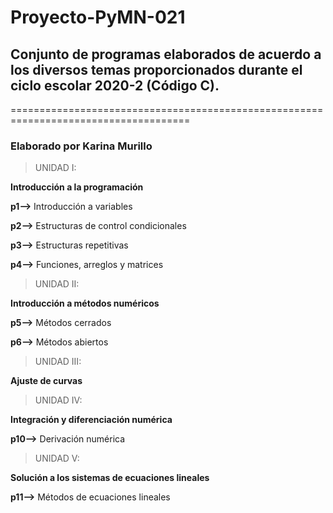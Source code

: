 # Proyecto-PyMN-021
## Conjunto de programas elaborados de acuerdo a los diversos temas proporcionados durante el ciclo escolar 2020-2 (Código C).
=====================================================================================
### Elaborado por Karina Murillo

>UNIDAD I: 

**Introducción a la programación**

**p1-->** Introducción a variables

**p2-->** Estructuras de control condicionales

**p3-->** Estructuras repetitivas

**p4-->** Funciones, arreglos y matrices

>UNIDAD II:

**Introducción a métodos numéricos** 

**p5-->** Métodos cerrados

**p6-->** Métodos abiertos

>UNIDAD III:

**Ajuste de curvas**

>UNIDAD IV:

**Integración y diferenciación numérica**

**p10-->** Derivación numérica

>UNIDAD V: 

**Solución a los sistemas de ecuaciones lineales**

**p11-->** Métodos de ecuaciones lineales





















